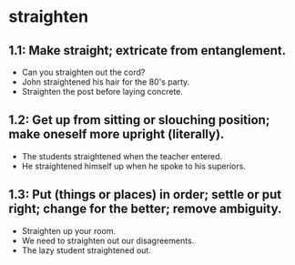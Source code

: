 # straighten
## 1.1: Make straight; extricate from entanglement.

  *  Can you straighten out the cord?
  *  John straightened his hair for the 80's party.
  *  Straighten the post before laying concrete.

## 1.2: Get up from sitting or slouching position; make oneself more upright (literally).

  *  The students straightened when the teacher entered.
  *  He straightened himself up when he spoke to his superiors.

## 1.3: Put (things or places) in order; settle or put right; change for the better; remove ambiguity.

  *  Straighten up your room.
  *  We need to straighten out our disagreements.
  *  The lazy student straightened out.
